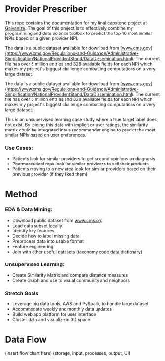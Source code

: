 # Provider Prescriber
This repo contains the documentation for my final capstone project at [Galvanize](https://www.galvanize.com/denver-platte/data-science#curriculum). The goal of this project is to effectively combine my programming and data science toolbox to predict the top 10 most similar NPIs based on a given provider NPI.

The data is a public dataset available for download from [www.cms.gov](https://www.cms.gov/Regulations-and-Guidance/Administrative-Simplification/NationalProvIdentStand/DataDissemination.html). The current file has over 5 million entries and 328 available fields for each NPI which makes my project's biggest challenge combatting computations on a very large dataset.  

The data is a public dataset available for download from [www.cms.gov] (https://www.cms.gov/Regulations-and-Guidance/Administrative-Simplification/NationalProvIdentStand/DataDissemination.html). The current file has over 5 million entries and 328 available fields for each NPI which makes my project's biggest challenge combatting computations on a very large dataset.  

This is an unsupervised learning case study where a true target label does not exist. By joining this data with implicit or user ratings, the similarity matrix could be integrated into a recommender engine to predict the most similar NPIs based on user preferences.  

### Use Cases:
* Patients look for similar providers to get second opinions on diagnosis
* Pharmaceutical reps look for similar providers to sell their products
* Patients moving to a new area look for similar providers based on their previous provider (if they liked them)

# Method  

### EDA & Data Mining:  
* Download public dataset from www.cms.org
* Load data subset locally
* Identify key features
* Decide how to label missing data
* Preprocess data into usable format
* Feature engineering
* Join with other useful datasets (taxonomy code data dictionary)

### Unsupervised Learning:
* Create Similarity Matrix and compare distance measures
* Create Graph and use to visual community and neighbors

### Stretch Goals
* Leverage big data tools, AWS and PySpark, to handle large dataset
* Accommodate weekly and monthly data updates
* Build web app platform for user interface
* Cluster data and visualize in 3D space

# Data Flow

(insert flow chart here)
(storage, input, processes, output, UI)
